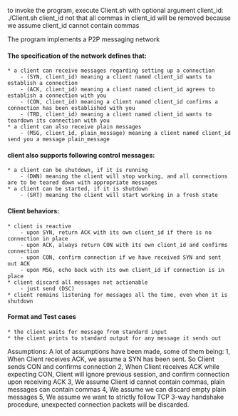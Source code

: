 to invoke the program, execute Client.sh with optional argument client_id:
./Client.sh client_id
not that all commas in client_id will be removed because we assume client_id cannot contain commas

The program implements a P2P messaging network
#### The specification of the network defines that:
    * a client can receive messages regarding setting up a connection
        - (SYN, client_id) meaning a client named client_id wants to establish a connection
        - (ACK, client_id) meaning a client named client_id agrees to establish a connection with you
        - (CON, client_id) meaning a client named client_id confirms a connection has been established with you
        - (TRD, client_id) meaning a client named client_id wants to teardown its connection with you
    * a client can also receive plain messages
        - (MSG, client_id, plain_message) meaning a client named client_id send you a message plain_message

#### client also supports following control messages:
    * a client can be shutdown, if it is running
        - (DWN) meaning the client will stop working, and all connections are to be teared down with appropriate messages
    * a client can be started, if it is shutdown
        - (SRT) meaning the client will start working in a fresh state

#### Client behaviors:
    * client is reactive
        - upon SYN, return ACK with its own client_id if there is no connection in place
        - upon ACK, always return CON with its own client_id and confirms connection
        - upon CON, confirm connection if we have received SYN and sent out ACK
        - upon MSG, echo back with its own client_id if connection is in place
    * client discard all messages not actionable
        - just send (DSC)
    * client remains listening for messages all the time, even when it is shutdown

#### Format and Test cases
    * the client waits for message from standard input
    * the client prints to standard output for any message it sends out




Assumptions:
A lot of assumptions have been made, some of them being:
1, When Client receives ACK, we assume a SYN has been sent. So Client sends CON and confirms connection
2, When Client receives ACK while expecting CON, Client will ignore previous session, and confirm connection upon receiving ACK
3, We assume Client id cannot contain commas, plain messages can contain commas
4, We assume we can discard empty plain messages
5, We assume we want to strictly follow TCP 3-way handshake procedure, unexpected connection packets will be discarded.

